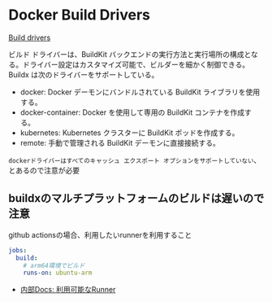# Docker Build Drivers

[Build drivers](https://docs.docker.com/build/builders/drivers/)

ビルド ドライバーは、BuildKit バックエンドの実行方法と実行場所の構成となる。ドライバー設定はカスタマイズ可能で、ビルダーを細かく制御できる。Buildx は次のドライバーをサポートしている。

- docker: Docker デーモンにバンドルされている BuildKit ライブラリを使用する。
- docker-container: Docker を使用して専用の BuildKit コンテナを作成する。
- kubernetes: Kubernetes クラスターに BuildKit ポッドを作成する。
- remote: 手動で管理される BuildKit デーモンに直接接続する。

`dockerドライバーはすべてのキャッシュ エクスポート オプションをサポートしていない`、とあるので注意が必要

## buildxのマルチプラットフォームのビルドは遅いので注意

github actionsの場合、利用したいrunnerを利用すること

```yaml
jobs:
  build:
    # arm64環境でビルド
    runs-on: ubuntu-arm
```

- [内部Docs: 利用可能なRunner](../devops/ci-cd/github-actions/runner.md)
